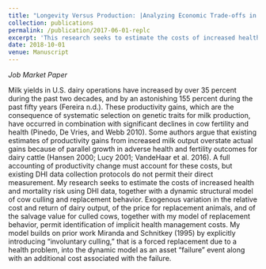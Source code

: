 ```yaml
---
title: "Longevity Versus Production: |Analyzing Economic Trade-offs in Dairy Cow Replacement"
collection: publications
permalink: /publication/2017-06-01-replc
excerpt: 'This research seeks to estimate the costs of increased health and mortality risk using DHI data, together with a dynamic structural model of cow culling and replacement behavior.'
date: 2018-10-01
venue: Manuscript
---
```


*Job Market Paper*

Milk yields in U.S. dairy operations have increased by over 35 percent during the past two decades, and by an astonishing 155 percent during the past fifty years (Fereira n.d.).  These productivity gains, which are the consequence of systematic selection on genetic traits for milk production, have occurred in combination with significant declines in cow fertility and health (Pinedo, De Vries, and Webb 2010). Some authors argue that existing estimates of productivity gains from increased milk output overstate actual gains because of parallel growth in adverse health and fertility outcomes for dairy cattle (Hansen 2000; Lucy 2001; VandeHaar et al. 2016). A full accounting of productivity change must account for these costs, but existing DHI data collection protocols do not permit their direct measurement. My research seeks to estimate the costs of increased health and mortality risk using DHI data, together with a dynamic structural model of cow culling and replacement behavior. Exogenous variation in the relative cost and return of dairy output, of the price for replacement animals, and of the salvage value for culled cows, together with my model of replacement behavior, permit identification of implicit health management costs. My model builds on prior work Miranda and Schnitkey (1995) by explicitly introducing “involuntary culling,” that is a forced replacement due to a health problem, into the dynamic model as an asset “failure” event along with an additional cost associated with the failure. 